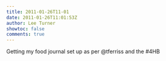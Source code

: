 ```yaml
---
title: 2011-01-26T11-01
date: 2011-01-26T11:01:53Z
author: Lee Turner
showtoc: false
comments: true
---
```


Getting my food journal set up as per @tferriss and the #4HB

